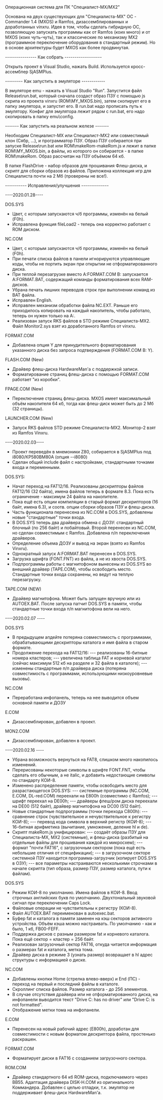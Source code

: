 Операционная система для ПК "Специалист-MX/MX2"

Основана на двух существующих для "Специалиста-MX" ОС - Commander 1.4 (MXOS) и Ramfos, дизассемблированных и доработанных vinxru.
Идея в том, чтобы сделать гибридную ОС, позволяющую запускать программы как от Ramfos (коих много) и от MXOS (коих чуть-чуть),
так и классические по механизму MX2 (программное переключение оборудования в стандартный режим). Но в основе архитектуры будет MXOS
как более продвинутая.

---------------- Как собрать -------------------

Открыть проект в Visual Studio, нажать Build. Используется кросс-ассемблер SjASMPlus.

--------- Как запустить в эмуляторе ------------

В эмуляторе emu - нажать в Visual Studio "Run". Запустится файл Release\run.bat, который сначала создаст образ ПЗУ с помощью
js скрипа из проекта vinxru (ROM\MY_MXOS.bin), затем скопирует его в папку эмулятора, и запустит его. В run.bat надо прописать
путь к эмулятору. Конфиг для эмулятора лежит рядом с run.bat, его надо скопировать в папку emu\config.

------- Как запустить на реальном железе -------

Необходим Специалист-MX или Специалист-MX2 или совместимый клон (Сябр, ...), и программатор ПЗУ. Образ ПЗУ собирается при
запуске Release\run.bat или ROM\makeRom\-makeRom.js и лежит в папке ROM\MY_MXOS.bin, а файлы, из которого он собирается -
в папке ROM\makeRom. Образ рассчитан на ПЗУ объёмом 64 кб.

В папке FlashDrive - набор образов для прошивания Флеш-диска, и скрипт для сборки образов из файлов. Приложена коллекция игр
для Специалиста почти на 2 Мб (проверены не все!).

----------- Исправления/улучшения --------------

----2020.01.28----

DOS.SYS
- Цвет, с которым запускаются ч/б программы, изменён на белый (F0h).
- Исправлена функция fileLoad2 - теперь она корректно работает с ROM диском.

NC.COM
- Цвет, с которым запускаются ч/б программы, изменён на белый (F0h).
- При печати списка файлов в панели игнорируются управляющие коды, чтобы не портить экран при открытии не отформатированного диска.
- При теплой перезагрузке вместо A:FORMAT.COM B: запускается A:FORMAT.BAT, содержащий команды форматирования всех RAM-дисков.
- Убрана печать лишних переводов строк при выполнении команд из BAT файла.
- Исправлен English.
- Исправлен механизм обработки файла NC.EXT. Раньше его приходилось копировать на каждый накопитель, чтобы работало, теперь он нужен только на A:.
- Реализован запуск RKS файлов в STD режиме Специалиста-MX2. Файл Monitor2.sys взят из доработанного Ramfos от vinxru.

FORMAT.COM
- Добавлена опция Y для принудительного форматирования указанного диска без запроса подтверждения (FORMAT.COM B: Y).

FLASH.COM (New)
- Драйвер флеш-диска HardwareMan'a с поддержкой записи.
- Форматирование страниц флеш-диска с помощью FORMAT.COM работает "из коробки".

FPAGE.COM (New)
- Переключение страниц флеш-диска. MXOS имеет максимальный объём накопителя 64 кб, тогда как флеш-диск может быть до 2 Мб (32 страницы).

LAUNCHER.COM (New)
- Запуск RKS файлов STD режиме Специалиста-MX2. Монитор-2 взят из Ramfos Vinxru.

----2020.02.03----

- Проект переведён в мнемоники Z80, собирается в SjASMPlus под i8080/КР580ВМ80А (опция --i8080)
- Сделан общий include файл с настройками, стандартными точками входа и переменными.

DOS.SYS:
- Начат переход на FAT12/16. Реализованы дескрипторы файлов FAT12/16 (32 байта), имена файлов теперь в формате 8.3. Пока есть ограничение - максимум 24 файла на накопителе.
- Пока ещё есть опции компиляции в старый формат дескрипторов (16 байт, имена 6.3), и соотв. опции сборки образов ПЗУ и флеш-диска.
- Часть функционала перенесена из NC.COM в DOS.SYS, добавлены новые "стандартные" точки входа.
- В DOS.SYS теперь два драйвера обмена с ДОЗУ: стандартный блочный (по 256 байт) и побайтовый. Второй перенесен из NC.COM, но сделан совместимым с Ramfos. Добавлена п/п переключения драйверов.
- Определение объема ДОЗУ и вывод на экран (взято из Ramfos Vinxru).
- Однократный запуск A:FORMAT.BAT перенесен в DOS.SYS.
- Загрузка шрифта (FONT.FNT) из файла, а не из хвоста DOS.SYS.
- Подпрограммы работы с магнитофоном вынесены из DOS.SYS во внешний драйвер (TAPE.COM), чтобы освободить место. Стандартные точки входа сохранены, но ведут на теплую перезагрузку.

TAPE.COM (NEW)
- Драйвер магнитофона. Может быть запущен вручную или из AUTOEX.BAT. После запуска патчит DOS.SYS в памяти, чтобы стандартные точки входа п/п магнитофона вели на него.

----2020.02.07 ----

DOS.SYS
- В предыдущем апдейте потеряна совместимость с программами, обрабатывающими дескрипторы каталога и имя файла в старом формате.
- Продолжение перехода на FAT12/16:
--- реализованы 16-битные номера кластеров;
--- увеличена таблица FAT и корневой каталог (сейчас максимум 512 кб на разделе и 32 файла в каталоге);
--- изменены стандартные п/п драйвера диска (потеряна совместимость с программами, использующими низкоуровневые вызовы).

NC.COM
- Переработана инфопанель, теперь на нее выводится объем основной памяти и ДОЗУ

E.COM
- Дизассемблирован, добавлен в проект.

MON2.COM
- Дизассемблирован, добавлен в проект.

----2020.02.16 ----

- Убрана возможность вернуться на FAT8, слишком много накопилось изменений.
- Перерисованы некоторые символы в шрифте FONT.FNT, чтобы сделать его обычным, а не italic, и добавить недостающие символы по стандарту КОИ-8.
- Изменено распределение памяти, чтобы освободить место для разрастающегося DOS.SYS:
--- системные программы (NC.COM, E.COM, DL-red.COM) переехали на E800h (совместимо с Ramfos);
--- шрифт переехал на DE00h;
--- драйверы флеш/ром диска переехали на DE00 (512 байт), драйвер магнитофона на DC00 (512 байт).
- Новые стандартные подпрограммы (точки перехода C800h):
--- сравнение строк (чувствительное и нечувствительное к регистру КОИ-8);
--- перевод кода символа в верхний  регистр (КОИ-8);
--- 16-битная арифметика (вычитание, умножение, деление hl и de).
- Скрипт makeRom.js унифицирован:
--- создаёт образы ПЗУ для Специалиста-MX, MX2 (системные), и флеш-диска (разбитый на отдельные файлы для прошивания каждой из микросхем);
--- формат "почти FAT16", с загрузочным сектором (пока ещё есть небольшие отличия от спецификации);
--- в загрузочном секторе системной ПЗУ находится программа-загрузчик (копирует DOS.SYS в ОЗУ);
--- все параметры настраиваются несколькими строчками в начале скрипта (тип образа, размер ПЗУ, размер каталога, пути к файлам).

DOS.SYS
- Режим КОИ-8 по умолчанию. Имена файлов в КОИ-8. Ввод строчных английских букв по умолчанию. Двухтональный звуковой сигнал при переключении Caps Lock.
- Файловые операции не чувствительны к регистру (КОИ-8).
- Файл AUTOEX.BAT переименован в autoexec.bat.
- Буфер fat и каталога в памяти заменен на кэш секторов активного устройства. Объём кэша можно настраивать. По умолчанию - как и было, 1 кб, FB00-FEFF.
- Поддержка дисков с разным размером fat и корневого каталога. Пока ещё сектор = кластер = 256 байт.
- Реализован загрузочный сектор FAT16, откуда читается информация о размерах fat и каталога, метка тома.
- Драйвер диска в режиме 3 (узнать размер) возвращает в hl адрес структуры с информацией о диске.

NC.COM
- Добавлены кнопки Home (стрелка влево-вверх) и End (ПС) - переход на первый и последний файлы в каталоге.
- Скроллинг списка файлов. Размер каталога - до 256 элементов.
- В случае отсутствия драйвера или не отформатированного диска, на инфопанели выводится текст "Drive C: has no driver" или "Drive C: is not formatted".
- Отображение метки тома на инфопанели.

E.COM
- Перенесен на новый рабочий адрес (E800h), доработан для совместимости с новым форматом дескриптора файла, простенько раскрашен.

FORMAT.COM
- Форматирует диски в FAT16 с созданием загрузочного сектора.

ROM.COM
- Драйвер стандартного 64 кб ROM-диска, подключаемого через ВВ55. Адаптация драйвера DISK-H.COM из оригинального Коммандера. Добавлен с целью отладки, т.к. эмулятор не поддерживает флеш-диск HardwareMan'а.

